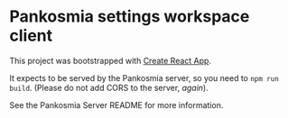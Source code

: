# Pankosmia settings workspace client

This project was bootstrapped with [Create React App](https://github.com/facebook/create-react-app).

It expects to be served by the Pankosmia server, so you need to `npm run build`. (Please do not add CORS to the server, *again*).

See the Pankosmia Server README for more information.